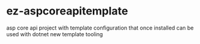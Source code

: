 # ez-aspcoreapitemplate

asp core api project with template configuration that once installed can be used with dotnet new template tooling
